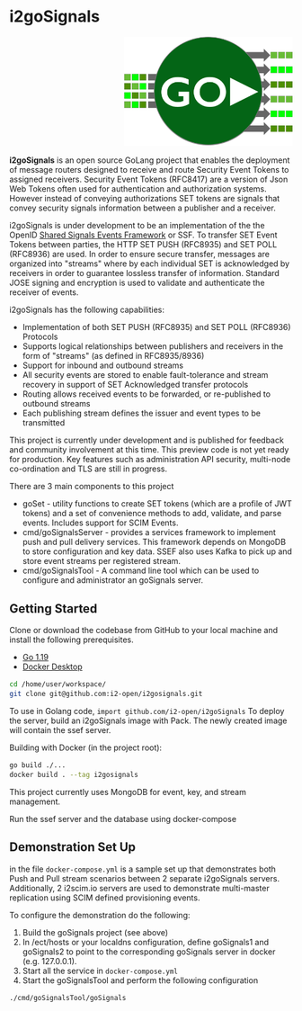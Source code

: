 # i2goSignals

<div style="text-align: right"><img src="media/GoSignals-msgs.png" title="GoSignals-Msgs" width=300 /></div>

**i2goSignals** is an open source GoLang project that enables the deployment of message routers designed to receive and route
Security Event Tokens to assigned receivers.  Security Event Tokens (RFC8417) are a version of Json Web Tokens often used
for authentication and authorization systems. However instead of conveying authorizations SET tokens are signals that 
convey security signals information between a publisher and a receiver. 

i2goSignals is under development to be an implementation of the the OpenID [Shared Signals Events Framework](https://openid.net/wg/sse/)
or SSF. To transfer SET Event Tokens between parties, the HTTP SET PUSH (RFC8935) and SET POLL (RFC8936) are used. In
order to ensure secure transfer, messages are organized into "streams" where by each individual SET is acknowledged by
receivers in order to guarantee lossless transfer of information.  Standard JOSE signing and encryption is used to validate
and authenticate the receiver of events.

i2goSignals has the following capabilities:
* Implementation of both SET PUSH (RFC8935) and SET POLL (RFC8936) Protocols
* Supports logical relationships between publishers and receivers in the form of "streams" (as defined in RFC8935/8936)
* Support for inbound and outbound streams
* All security events are stored to enable fault-tolerance and stream recovery in support of SET Acknowledged transfer protocols
* Routing allows received events to be forwarded, or re-published to outbound streams
* Each publishing stream defines the issuer and event types to be transmitted

This project is currently under development and is published for feedback and community involvement at this time.  This 
preview code is not yet ready for production. Key features such as administration API security, multi-node co-ordination and TLS are still in progress.

There are 3 main components to this project
* goSet - utility functions to create SET tokens (which are a profile of JWT tokens) and a set of convenience methods to add, validate, and parse events. Includes support for SCIM Events.
* cmd/goSignalsServer - provides a services framework to implement push and pull delivery services. This framework depends on MongoDB to store configuration and key data. SSEF also uses Kafka to pick up and store event streams per registered stream.
* cmd/goSignalsTool - A command line tool which can be used to configure and administrator an goSignals server.

## Getting Started

Clone or download the codebase from GitHub to your local machine and install the following prerequisites.

* [Go 1.19](https://go.dev)
* [Docker Desktop](https://www.docker.com/products/docker-desktop)

```bash
cd /home/user/workspace/
git clone git@github.com:i2-open/i2gosignals.git
```

To use in Golang code, `import github.com/i2-open/i2goSignals`
To deploy the server, build an i2goSignals image with Pack. The newly created image will contain the ssef server.

Building with Docker (in the project root):
```bash
go build ./...
docker build . --tag i2gosignals
```

This project currently uses MongoDB for event, key, and stream management.


Run the ssef server and the database using docker-compose

## Demonstration Set Up
in the file `docker-compose.yml` is a sample set up that demonstrates both Push and Pull stream scenarios between 2 separate i2goSignals
servers. Additionally, 2 i2scim.io servers are used to demonstrate multi-master replication using SCIM defined provisioning events.

To configure the demonstration do the following:
1. Build the goSignals project (see above)
2. In /ect/hosts or your localdns configuration, define goSignals1 and goSignals2 to point to the corresponding goSignals server in docker (e.g. 127.0.0.1).
3. Start all the service in `docker-compose.yml`
4. Start the goSignalsTool and perform the following configuration
```bash
./cmd/goSignalsTool/goSignals
```